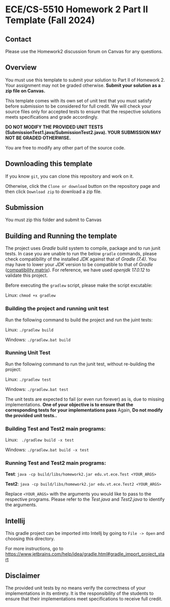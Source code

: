 # ECE/CS-5510 Homework 2 Part II Template (Fall 2024)

## Contact

Please use the Homework2 discussion forum on Canvas for any questions.

## Overview

You must use this template to submit your solution to Part II of Homework 2. 
Your assignment may not be graded otherwise. 
**Submit your solution as a zip file on Canvas.** 

This template comes with its own set of unit test that you must satisfy before submission to be considered for full credit. 
We will check your source files only for accepted tests to ensure that the respective solutions meets specifications and grade accordingly.

**DO NOT MODIFY THE PROVIDED UNIT TESTS (SubmissionTest1.java/SubmissionTest2.java). YOUR SUBMISSION MAY NOT BE GRADED OTHERWISE.** 

You are free to modify any other part of the source code.

## Downloading this template

If you know `git`, you can clone this repository and work on it.

Otherwise, click the `Clone or download` button on the repository page and then click `Download zip` to download a zip file.   

## Submission

You must zip this folder and submit to Canvas

## Building and Running the template

The project uses _Gradle_ build system to compile, package and to run junit tests. In case you are unable to run the below `gradle` commands, please check compatibility of the installed _JDK_ against that of _Gradle (7.4)_. You may have to lower your _JDK_ version to be compatible to that of _Gradle_ ([compatibility matrix](https://docs.gradle.org/current/userguide/compatibility.html)). For reference, we have used _openjdk 17.0.12_ to validate this project.

Before executing the `gradlew` script, please make the script excutable:

Linux: `chmod +x gradlew`

### Building the project and running unit test

Run the following command to build the project and run the juint tests:

Linux: `./gradlew build`

Windows: `./gradlew.bat build`

### Running Unit Test

Run the following command to run the junit test, without re-building the project:

Linux: `./gradlew test`

Windows: `./gradlew.bat test`

The unit tests are expected to fail (or even run forever) as is, due to missing implementations. 
**One of your objective is to ensure that the corresponding tests for your implementations pass**
Again, **Do not modify the provided unit tests..** 

### Building Test and Test2 main programs:

Linux: ` ./gradlew build -x test`

Windows: `./gradlew.bat build -x test`

### Running Test and Test2 main programs:

__Test__:
`java -cp build/libs/homework2.jar edu.vt.ece.Test <YOUR_ARGS>`

__Test2__:
`java -cp build/libs/homework2.jar edu.vt.ece.Test2 <YOUR_ARGS>`

Replace `<YOUR_ARGS>` with the arguments you would like to pass to the respective programs. Please refer to the _Test.java_ and _Test2.java_ to identify the arguments.

## Intellij

This gradle project can be imported into Intellj by going to `File -> Open` and choosing this directory.

For more instructions, go to https://www.jetbrains.com/help/idea/gradle.html#gradle_import_project_start

## Disclaimer

The provided unit tests by no means verify the correctness of your implementations in its entirety. 
It is the responsibility of the students to ensure that their implementations meet specifications to receive full credit.
